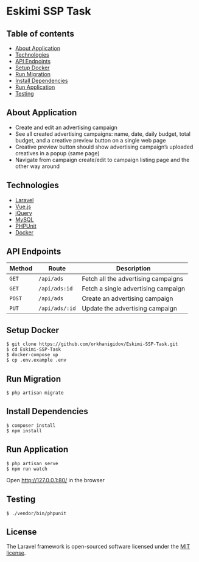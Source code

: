 # Eskimi SSP Task

## Table of contents
- [About Application](#about-application)
- [Technologies](#technologies)
- [API Endpoints](#api-endpoints)
- [Setup Docker](#setup-docker)
- [Run Migration](#run-migration)
- [Install Dependencies](#install-dependencies)
- [Run Application](#run-application)
- [Testing](#testing)

## About Application

- Create and edit an advertising campaign
- See all created advertising campaigns: name, date, daily budget, total budget, and a creative preview button on a single web page
- Creative preview button should show advertising campaign’s uploaded creatives in a popup (same page)
- Navigate from campaign create/edit to campaign listing page and the other way around


## Technologies

- [Laravel](https://laravel.com/)
- [Vue.js](https://vuejs.org/)
- [jQuery](https://jquery.com/)
- [MySQL](https://www.mysql.com/)
- [PHPUnit](https://phpunit.de/)
- [Docker](https://www.docker.com/)

## API Endpoints
Method | Route | Description
--- | --- | ---
`GET` | `/api/ads` | Fetch all the advertising campaigns
`GET` | `/api/ads:id` | Fetch a single advertising campaign
`POST` | `/api/ads` | Create an advertising campaign
`PUT` | `/api/ads/:id` | Update the advertising campaign

## Setup Docker

```
$ git clone https://github.com/orkhanigidov/Eskimi-SSP-Task.git
$ cd Eskimi-SSP-Task
$ docker-compose up
$ cp .env.example .env
```

## Run Migration

```
$ php artisan migrate
```

## Install Dependencies

```
$ composer install
$ npm install
```

## Run Application

```
$ php artisan serve
$ npm run watch
```
Open http://127.0.0.1:80/ in the browser

## Testing

```
$ ./vendor/bin/phpunit
```

## License

The Laravel framework is open-sourced software licensed under the [MIT license](https://opensource.org/licenses/MIT).
